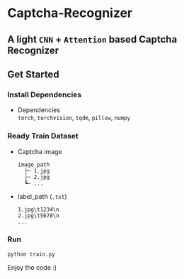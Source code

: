 # Captcha-Recognizer
A light `CNN` + `Attention` based Captcha Recognizer  
---  
## Get Started  
### Install Dependencies
- Dependencies  
`torch`, `torchvision`, `tqdm`, `pillow`, `numpy`

### Ready Train Dataset 
- Captcha image
  ```  
  image_path
    ├─ 1.jpg
    ├─ 2.jpg
    ┗─ ...
  ```
- label_path (`.txt`)
  ```
  1.jpg\t1234\n
  2.jpg\t5678\n
  ...
  ```  
### Run  
```  
python train.py
```

Enjoy the code :)
